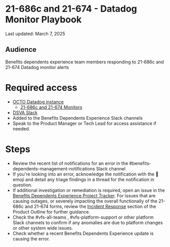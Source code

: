 # 21-686c and 21-674  - Datadog Monitor Playbook
Last updated: March 7, 2025 

## Audience 
Benefits dependents experience team members responding to 21-686c and 21-674 Datadog monitor alerts

# Required access

- [OCTO Datadog instance](https://vagov.ddog-gov.com/)
    - [21-686c and 21-674 Monitors](https://vagov.ddog-gov.com/monitors/manage?q=686&order=desc)
- [DSVA Slack](dsva.slack.com)
- Added to the Benefits Dependents Experience Slack channels
- Speak to the Product Manager or Tech Lead for access assistance if needed.

# Steps

- Review the recent list of notifications for an error in the #benefits-dependents-management-notifications Slack channel
- If you're looking into an error, acknowledge the notification with the :eyes: emoji and detail any triage findings in a thread for the notification in question. 
- If additional investigation or remediation is required, open an issue in the [Benefits Dependents Experience Project Tracker](https://github.com/orgs/department-of-veterans-affairs/projects/1237/views/3). For issues that are causing outages, or severely impacting the overall functionally of the 21-686c and 21-674 forms, review the [Incident Response](https://github.com/department-of-veterans-affairs/va.gov-team/blob/master/products/dependents/README.md#incident-response) section of the Product Outline for further guidance.
- Check the #vfs-all-teams , #vfs-platform-support or other platform Slack channels to confirm if any anomalies are due to platform changes or other system wide issues.
- Check whether a recent Benefits Dependents Experience update is causing the error.
